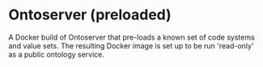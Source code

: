 # Ontoserver (preloaded)

A Docker build of Ontoserver that pre-loads a known set
of code systems and value sets. The resulting Docker image is
set up to be run 'read-only' as a public ontology service.


